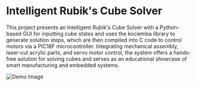 # Intelligent Rubik's Cube Solver
This project presents an Intelligent Rubik's Cube Solver with a Python-based GUI for inputting cube states and uses the kociemba library to generate solution steps, which are then compiled into C code to control motors via a PIC18F microcontroller. Integrating mechanical assembly, laser-cut acrylic parts, and servo motor control, the system offers a hands-free solution for solving cubes and serves as an educational showcase of smart manufacturing and embedded systems.

![Demo Image](images/demo.jpg)
